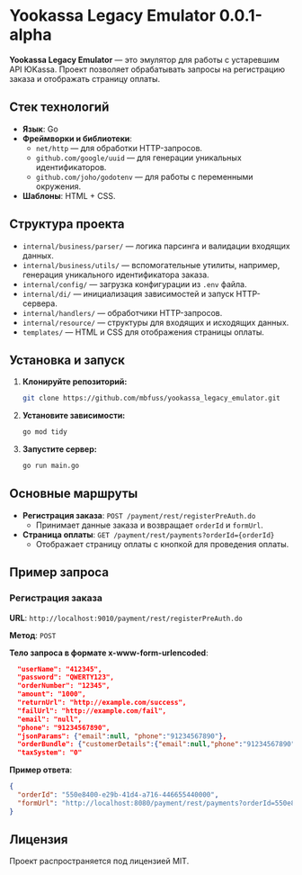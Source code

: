 # Yookassa Legacy Emulator 0.0.1-alpha

**Yookassa Legacy Emulator** — это эмулятор для работы с устаревшим API ЮKassa. Проект позволяет обрабатывать запросы на регистрацию заказа и отображать страницу оплаты.

## Стек технологий

- **Язык**: Go
- **Фреймворки и библиотеки**:
  - `net/http` — для обработки HTTP-запросов.
  - `github.com/google/uuid` — для генерации уникальных идентификаторов.
  - `github.com/joho/godotenv` — для работы с переменными окружения.
- **Шаблоны**: HTML + CSS.

## Структура проекта

- `internal/business/parser/` — логика парсинга и валидации входящих данных.
- `internal/business/utils/` — вспомогательные утилиты, например, генерация уникального идентификатора заказа.
- `internal/config/` — загрузка конфигурации из `.env` файла.
- `internal/di/` — инициализация зависимостей и запуск HTTP-сервера.
- `internal/handlers/` — обработчики HTTP-запросов.
- `internal/resource/` — структуры для входящих и исходящих данных.
- `templates/` — HTML и CSS для отображения страницы оплаты.

## Установка и запуск

1. **Клонируйте репозиторий:**
   ```bash
   git clone https://github.com/mbfuss/yookassa_legacy_emulator.git
   ```

2. **Установите зависимости:**
   ```bash
   go mod tidy
   ```
3. **Запустите сервер:**
   ```bash
   go run main.go
   ```

## Основные маршруты

- **Регистрация заказа**: `POST /payment/rest/registerPreAuth.do`
   - Принимает данные заказа и возвращает `orderId` и `formUrl`.
- **Страница оплаты**: `GET /payment/rest/payments?orderId={orderId}`
   - Отображает страницу оплаты с кнопкой для проведения оплаты.

## Пример запроса

### Регистрация заказа
**URL**: `http://localhost:9010/payment/rest/registerPreAuth.do`

**Метод**: `POST`

**Тело запроса в формате x-www-form-urlencoded**:
```json
  "userName": "412345",
  "password": "QWERTY123",
  "orderNumber": "12345",
  "amount": "1000",
  "returnUrl": "http://example.com/success",
  "failUrl": "http://example.com/fail",
  "email": "null",
  "phone": "91234567890",
  "jsonParams": {"email":null, "phone":"91234567890"},
  "orderBundle": {"customerDetails":{"email":null,"phone":"91234567890","fullName":"\u0422\u0435\u0441\u0442\u0438\u0440\u043e\u0432\u0430\u043d\u0438\u0435 \u0422\u0435\u0441\u0442\u0438\u0440\u043e\u0432\u0430\u043d\u0438\u0435 "},"cartItems":{"items":[{"positionId":0,"name":"\u041c\u043e\u0434\u0443\u043b\u044c \u043f\u0430\u043c\u044f\u0442\u0438 eMMC 32 GB (\u0422\u0435\u0441\u0442\u043e\u0432\u044b\u0439 \u0442\u043e\u0432\u0430\u0440)","quantity":{"value":"1","measure":"0"},"tax":{"taxType":0},"itemPrice":9800,"itemAttributes":{"attributes":[{"name":"paymentMethod","value":"1"},{"name":"paymentObject","value":"1"}]}},{"positionId":1,"name":"\u0414\u043e\u0441\u0442\u0430\u0432\u043a\u0430 \u0421\u0414\u042d\u041a","quantity":{"value":1,"measure":"0"},"itemPrice":24500,"tax":{"taxType":0},"itemAttributes":{"attributes":[{"name":"paymentMethod","value":"1"},{"name":"paymentObject","value":"4"}]}}]}}, 
  "taxSystem": "0"
```

**Пример ответа**:
```json
{
  "orderId": "550e8400-e29b-41d4-a716-446655440000",
  "formUrl": "http://localhost:8080/payment/rest/payments?orderId=550e8400-e29b-41d4-a716-446655440000"
}
```

## Лицензия

Проект распространяется под лицензией MIT.
